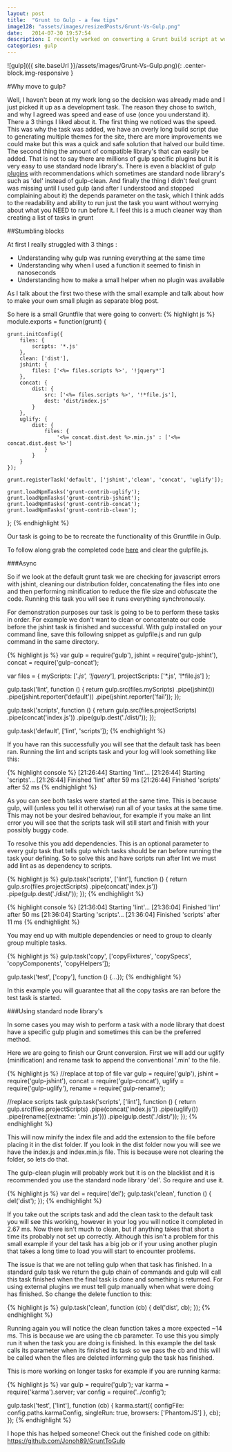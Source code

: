 ```yaml
---
layout: post
title:  "Grunt to Gulp - a few tips"
image128: "assets/images/resizedPosts/Grunt-Vs-Gulp.png"
date:   2014-07-30 19:57:54
description: I recently worked on converting a Grunt build script at work to Gulp and here are some tips!
categories: gulp
---
```


![gulp]({{ site.baseUrl }}/assets/images/Grunt-Vs-Gulp.png){: .center-block.img-responsive  }

#Why move to gulp? 

Well, I haven't been at my work long so the decision was already made and I just picked it up as a development task. The reason they chose to switch, and why I agreed was speed and ease of use (once you understand it).
There a 3 things I liked about it. The first thing we noticed was the speed. 
This was why the task was added, we have an overly long build script due to generating multiple themes for the site, there are more improvements we could make but this was a quick and safe solution that halved our build time.
The second thing the amount of compatible library's that can easily be added. That is not to say there are millions of gulp specific plugins but it is very easy to use standard node library's. 
There is even a blacklist of gulp [plugins] with recommendations which sometimes are standard node library's such as 'del' instead of gulp-clean.
And finally the thing I didn't feel grunt was missing until I used gulp (and after I understood and stopped complaining about it) the depends parameter on the task, which I think adds to the readability and ability to run just the task you want without worrying about what you NEED to run before it.
I feel this is a much cleaner way than creating a list of tasks in grunt
 
##Stumbling blocks

At first I really struggled with 3 things :

* Understanding why gulp was running everything at the same time
* Understanding why when I used a function it seemed to finish in nanoseconds
* Understanding how to make a small helper when no plugin was available

As I talk about the first two these with the small example and talk about how to make your own small plugin as separate blog post.

So here is a small Gruntfile that were going to convert: 
{% highlight js %}
module.exports = function(grunt) {

    grunt.initConfig({
        files: {
            scripts: '*.js'
        },
        clean: ['dist'],
        jshint: {
            files: ['<%= files.scripts %>', '!jquery*']
        },
        concat: {
            dist: {
                src: ['<%= files.scripts %>', '!*file.js'],
                dest: 'dist/index.js'
            }
        },
        uglify: {
            dist: {
                files: {
                    '<%= concat.dist.dest %>.min.js' : ['<%= concat.dist.dest %>']
                }
            }
        }
    });

    grunt.registerTask('default', ['jshint','clean', 'concat', 'uglify']);

    grunt.loadNpmTasks('grunt-contrib-uglify');
    grunt.loadNpmTasks('grunt-contrib-jshint');
    grunt.loadNpmTasks('grunt-contrib-concat');
    grunt.loadNpmTasks('grunt-contrib-clean');
};
{% endhighlight %}

Our task is going to be to recreate the functionality of this Gruntfile in Gulp.

To follow along grab the completed code [here](https://github.com/Jonoh89/GruntToGulp) and clear the gulpfile.js. 

###Async

So if we look at the default grunt task we are checking for javascript errors with jshint, cleaning our distribution folder, concatenating the files into one and then performing minification to reduce the file size and obfuscate the code. 
Running this task you will see it runs everything synchronously. 

For demonstration purposes our task is going to be to perform these tasks in order. For example we don't want to clean or concatenate our code before the jshint task is finished and successful.
 With gulp installed on your command line, save this following snippet as gulpfile.js and run gulp command in the same directory. 

{% highlight js %}
var gulp = require('gulp'),
    jshint = require('gulp-jshint'),
    concat = require('gulp-concat');

var files = {
    myScripts: ['*.js', '!jquery*'],
    projectScripts: ['*.js', '!*file.js']
};

gulp.task('lint', function () {
    return gulp.src(files.myScripts)
        .pipe(jshint())
        .pipe(jshint.reporter('default'))
        .pipe(jshint.reporter('fail'));
});

gulp.task('scripts', function () {
    return gulp.src(files.projectScripts)
        .pipe(concat('index.js'))
        .pipe(gulp.dest('./dist/'));
});

gulp.task('default', ['lint', 'scripts']);
{% endhighlight %}

If you have ran this successfully you will see that the default task has been ran. Running the lint and scripts task and your log will look something like this:

{% highlight console %}
[21:26:44] Starting 'lint'...
[21:26:44] Starting 'scripts'...
[21:26:44] Finished 'lint' after 59 ms
[21:26:44] Finished 'scripts' after 52 ms
{% endhighlight %}


As you can see both tasks were started at the same time. This is because gulp, will (unless you tell it otherwise) run all of your tasks at the same time. 
This may not be your desired behaviour, for example if you make an lint error you will see that the scripts task will still start and finish with your possibly buggy code.
 
To resolve this you add dependencies. This is an optional parameter to every gulp task that tells gulp which tasks should be ran before running the task your defining. 
So to solve this and have scripts run after lint we must add lint as as dependency to scripts.

{% highlight js %}
gulp.task('scripts', ['lint'], function () {
    return gulp.src(files.projectScripts)
        .pipe(concat('index.js'))
        .pipe(gulp.dest('./dist/'));
});
{% endhighlight %}

{% highlight console %}
[21:36:04] Starting 'lint'...
[21:36:04] Finished 'lint' after 50 ms
[21:36:04] Starting 'scripts'...
[21:36:04] Finished 'scripts' after 11 ms
{% endhighlight %}

You may end up with multiple dependencies or need to group to cleanly group multiple tasks.

{% highlight js %}
gulp.task('copy', ['copyFixtures', 'copySpecs', 'copyComponents', 'copyHelpers']);

gulp.task('test', ['copy'], function () {...});
{% endhighlight %}

In this example you will guarantee that all the copy tasks are ran before the test task is started.

###Using standard node library's

In some cases you may wish to perform a task with a node library that doest have a specific gulp plugin and sometimes this can be the preferred method.

Here we are going to finish our Grunt conversion. First we will add our uglify (minification) and rename task to append the conventional '.min' to the file.

[plugins]: https://raw.githubusercontent.com/gulpjs/plugins/master/src/blackList.json

{% highlight js %}
//replace at top of file
var gulp = require('gulp'),
    jshint = require('gulp-jshint'),
    concat = require('gulp-concat'),
    uglify = require('gulp-uglify'),
    rename = require('gulp-rename');

//replace scripts task
gulp.task('scripts', ['lint'], function () {
    return gulp.src(files.projectScripts)
        .pipe(concat('index.js'))
        .pipe(uglify())
        .pipe(rename({extname: '.min.js'}))
        .pipe(gulp.dest('./dist/'));
});
{% endhighlight %}

This will now minify the index file and add the extension to the file before placing it in the dist folder. If you look in the dist folder now you will see we have the index.js and index.min.js file. 
This is because were not clearing the folder, so lets do that.

The gulp-clean plugin will probably work but it is on the blacklist and it is recommended you use the standard node library 'del'. So require and use it.

{% highlight js %}
var del = require('del');
gulp.task('clean', function () {
    del('dist');
});
{% endhighlight %}

If you take out the scripts task and add the clean task to the default task you will see this working, however in your log you will notice it completed in 2.67 ms. Now there isn't much to clean, but if anything takes that short a time its probably not set up correctly.
Although this isn't a problem for this small example if your del task has a big job or if your using another plugin that takes a long time to load you will start to encounter problems.

The issue is that we are not telling gulp when that task has finished. In a standard gulp task we return the gulp chain of commands and gulp will call this task finished when the final task is done and something is returned.
For using external plugins we must tell gulp manually when what were doing has finished. So change the delete function to this: 

{% highlight js %}
gulp.task('clean', function (cb) {
    del('dist', cb);
});
{% endhighlight %}

Running again you will notice the clean function takes a more expected ~14 ms. This is because we are using the cb parameter. To use this you simply run it when the task you are doing is finished.
 In this example the del task calls its parameter when its finished its task so we pass the cb and this will be called when the files are deleted informing gulp the task has finished.
 
 This is more working on longer tasks for example if you are running karma:
 
 {% highlight js %}
var gulp = require('gulp');
var karma = require('karma').server;
var config = require('../config');

gulp.task('test', ['lint'], function (cb) {
  karma.start({
    configFile: config.paths.karmaConfig,
    singleRun: true,
    browsers: ['PhantomJS']
  }, cb);
});
{% endhighlight %}


I hope this has helped someone! Check out the finished code on githib: https://github.com/Jonoh89/GruntToGulp